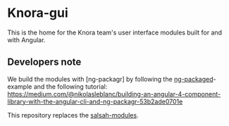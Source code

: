 # Knora-gui

This is the home for the Knora team's user interface modules built for and with Angular.

## Developers note
We build the modules with [ng-packagr] by following the [ng-packaged](https://github.com/dherges/ng-packaged)-example and the following tutorial: https://medium.com/@nikolasleblanc/building-an-angular-4-component-library-with-the-angular-cli-and-ng-packagr-53b2ade0701e

This repository replaces the [salsah-modules](https://github.com/dhlab-basel/salsah-modules).

